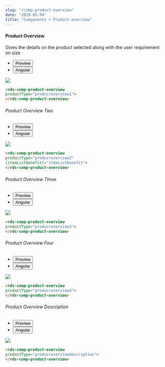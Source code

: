 ```yaml
---
slug: "/comp-product-overview"
date: "2019-05-04"
title: "Components > Product-overview"
---
```

<!-- CSS only -->
<link href="https://cdn.jsdelivr.net/npm/bootstrap@5.1.3/dist/css/bootstrap.min.css" rel="stylesheet" integrity="sha384-1BmE4kWBq78iYhFldvKuhfTAU6auU8tT94WrHftjDbrCEXSU1oBoqyl2QvZ6jIW3" crossorigin="anonymous">
<link rel="stylesheet" href="../assets/css/style-elements.css">

#### Product Overview

<p>Gives the details on the product selected along with the user requirement on size</p>
<section class="py-4">
    <div class="py-3">
      <div class="cust-tabs">
        <ul class="nav nav-tabs" id="myTab" role="tablist">
          <li class="nav-item" role="presentation">
            <button class="nav-link active" id="PreviewBasic-tab" data-bs-toggle="tab" data-bs-target="#PreviewBasic" type="button" role="tab" aria-controls="PreviewBasic" aria-selected="true">Preview </button>
          </li>
          <li class="nav-item" role="presentation">
            <button class="nav-link" id="AngularBasic-tab" data-bs-toggle="tab" data-bs-target="#AngularBasic" type="button" role="tab" aria-controls="AngularBasic" aria-selected="false"><i class="bi bi-code-slash" style="font-size:1.0rem"></i>Angular</button>
          </li>
        </ul>
      </div>
      <div class="tab-content card border" id="myTabContent">
        <div class="tab-pane fade show active" id="PreviewBasic" role="tabpanel" aria-labelledby="PreviewBasic-tab">
         <div class="contents p-5">
              <div class="row">
                 <div class="col-md-12">
                    <img src="/images/product-overview-one.png" class="img-fluid w-100">
                 </div>              
           </div>
                       
  </div>
        </div>
        <div class="tab-pane fade show" id="AngularBasic" role="tabpanel" aria-labelledby="AngularBasic-tab">
          <div class="contents bg-code">
<div class="row m-0">

```html
<rds-comp-product-overview
productType="producroverview1">
</rds-comp-product-overview>
```
</div>
</div>
  </div>
        </div>
      </div>
    </div>
  </section>

<!-- product One -->
<section class="py-4">
    <h6>Product Overview Two</h6>
    <div class="py-3">
      <div class="cust-tabs">
        <ul class="nav nav-tabs" id="myTab" role="tablist">
          <li class="nav-item" role="presentation">
            <button class="nav-link active" id="PreviewBasic-tab" data-bs-toggle="tab" data-bs-target="#PreviewOne" type="button" role="tab" aria-controls="PreviewBasic" aria-selected="true">Preview </button>
          </li>
          <li class="nav-item" role="presentation">
            <button class="nav-link" id="AngularBasic-tab" data-bs-toggle="tab" data-bs-target="#AngularOne" type="button" role="tab" aria-controls="AngularBasic" aria-selected="false"><i class="bi bi-code-slash" style="font-size:1.0rem"></i>Angular</button>
          </li>
        </ul>
      </div>
      <div class="tab-content card border" id="myTabContent">
        <div class="tab-pane fade show active" id="PreviewOne" role="tabpanel" aria-labelledby="PreviewBasic-tab">
         <div class="contents p-5">
              <div class="row">    
                 <div class="col-md-12">
                      <img src="/images/product-overview-two.png" class="img-fluid w-100">
                 </div>                      
           </div>
                       
  </div>
        </div>
        <div class="tab-pane fade show" id="AngularOne" role="tabpanel" aria-labelledby="AngularBasic-tab">
          <div class="contents bg-code">
<div class="row m-0">

```html
<rds-comp-product-overview
productType="producroverview2"
[itemListbenefit]="itemListbenefit">
</rds-comp-product-overview>
```
</div>
</div>
  </div>
        </div>
      </div>
    </div>
  </section>

<!-- Two -->
<section class="py-4">
    <h6>Product Overview Three</h6>
    <div class="py-3">
      <div class="cust-tabs">
        <ul class="nav nav-tabs" id="myTab" role="tablist">
          <li class="nav-item" role="presentation">
            <button class="nav-link active" id="PreviewBasic-tab" data-bs-toggle="tab" data-bs-target="#PreviewTwo" type="button" role="tab" aria-controls="PreviewBasic" aria-selected="true">Preview </button>
          </li>
          <li class="nav-item" role="presentation">
            <button class="nav-link" id="AngularBasic-tab" data-bs-toggle="tab" data-bs-target="#AngularTwo" type="button" role="tab" aria-controls="AngularBasic" aria-selected="false"><i class="bi bi-code-slash" style="font-size:1.0rem"></i>Angular</button>
          </li>
        </ul>
      </div>
      <div class="tab-content card border" id="myTabContent">
        <div class="tab-pane fade show active" id="PreviewTwo" role="tabpanel" aria-labelledby="PreviewBasic-tab">
         <div class="contents p-5">
              <div class="row">    
                 <div class="col-md-12">
                     <img src="/images/product-overview-three.png" class="img-fluid w-100">
                 </div>                     
           </div>
                       
  </div>
        </div>
        <div class="tab-pane fade show" id="AngularTwo" role="tabpanel" aria-labelledby="AngularBasic-tab">
          <div class="contents bg-code">
<div class="row m-0">

```html
<rds-comp-product-overview
productType="producroverview3">
</rds-comp-product-overview>
```
</div>
</div>
  </div>
        </div>
      </div>
    </div>
  </section>

<!-- Three -->
<section class="py-4">
    <h6>Product Overview Four</h6>
    <div class="py-3">
      <div class="cust-tabs">
        <ul class="nav nav-tabs" id="myTab" role="tablist">
          <li class="nav-item" role="presentation">
            <button class="nav-link active" id="PreviewBasic-tab" data-bs-toggle="tab" data-bs-target="#PreviewThree" type="button" role="tab" aria-controls="PreviewBasic" aria-selected="true">Preview </button>
          </li>
          <li class="nav-item" role="presentation">
            <button class="nav-link" id="AngularBasic-tab" data-bs-toggle="tab" data-bs-target="#AngularThree" type="button" role="tab" aria-controls="AngularBasic" aria-selected="false"><i class="bi bi-code-slash" style="font-size:1.0rem"></i>Angular</button>
          </li>
        </ul>
      </div>
      <div class="tab-content card border" id="myTabContent">
        <div class="tab-pane fade show active" id="PreviewThree" role="tabpanel" aria-labelledby="PreviewBasic-tab">
         <div class="contents p-5">
              <div class="row">         
                 <div class="col-md-12">
                     <img src="/images/product-overview-four.png" class="img-fluid w-100">
                 </div>                 
           </div>
                       
  </div>
        </div>
        <div class="tab-pane fade show" id="AngularThree" role="tabpanel" aria-labelledby="AngularBasic-tab">
          <div class="contents bg-code">
<div class="row m-0">

```html
<rds-comp-product-overview
productType="producroverview4">
</rds-comp-product-overview>
```
</div>
</div>
  </div>
        </div>
      </div>
    </div>
  </section>

<!-- Description -->
<section class="py-4">
    <h6>Product Overview Description</h6>
    <div class="py-3">
      <div class="cust-tabs">
        <ul class="nav nav-tabs" id="myTab" role="tablist">
          <li class="nav-item" role="presentation">
            <button class="nav-link active" id="PreviewBasic-tab" data-bs-toggle="tab" data-bs-target="#PreviewDescription" type="button" role="tab" aria-controls="PreviewBasic" aria-selected="true">Preview </button>
          </li>
          <li class="nav-item" role="presentation">
            <button class="nav-link" id="AngularBasic-tab" data-bs-toggle="tab" data-bs-target="#AngularDescription" type="button" role="tab" aria-controls="AngularBasic" aria-selected="false"><i class="bi bi-code-slash" style="font-size:1.0rem"></i>Angular</button>
          </li>
        </ul>
      </div>
      <div class="tab-content card border" id="myTabContent">
        <div class="tab-pane fade show active" id="PreviewDescription" role="tabpanel" aria-labelledby="PreviewBasic-tab">
         <div class="contents p-5">
              <div class="row">            
                 <div class="col-md-12">
                    <img src="/images/product-overview-description.png" class="img-fluid w-100">
                 </div>              
           </div>
                       
  </div>
        </div>
        <div class="tab-pane fade show" id="AngularDescription" role="tabpanel" aria-labelledby="AngularBasic-tab">
          <div class="contents bg-code">
<div class="row m-0">

```html
<rds-comp-product-overview
productType="producroverviewdescription">
</rds-comp-product-overview>
```
</div>
</div>
  </div>
        </div>
      </div>
    </div>
  </section>
   